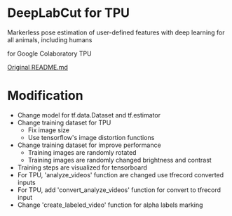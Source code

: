 # DeepLabCut for TPU
Markerless pose estimation of user-defined features with deep learning for all animals, including humans

for Google Colaboratory TPU

[Original README.md](README.org.md)

# Modification
* Change model for tf.data.Dataset and tf.estimator
* Change training dataset for TPU
  + Fix image size
  + Use tensorflow's image distortion functions
* Change training dataset for improve performance
  + Training images are randomly rotated
  + Training images are randomly changed brightness and contrast
* Training steps are visualized for tensorboard
* For TPU, 'analyze_videos' function are changed use tfrecord converted inputs
* For TPU, add 'convert_analyze_videos' function for convert to tfrecord input
* Change 'create_labeled_video' function for alpha labels marking
  
